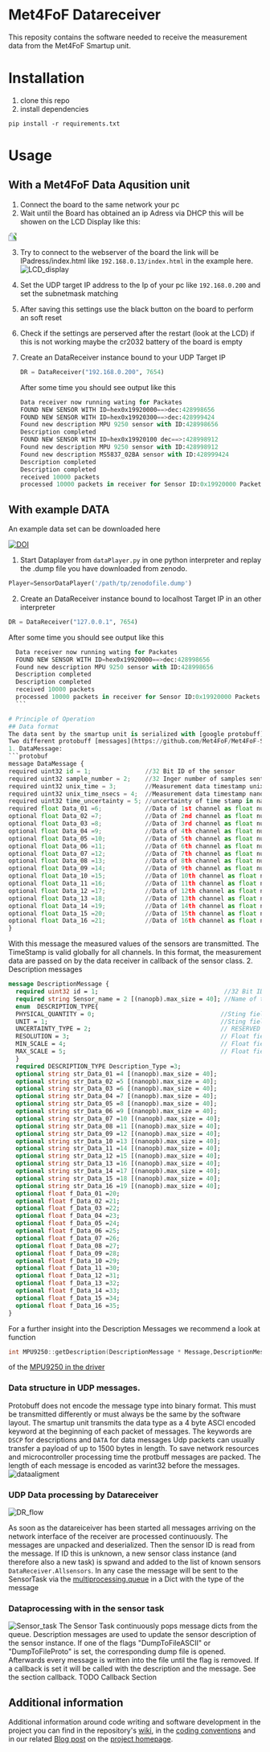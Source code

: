 # Met4FoF Datareceiver
This reposity contains the software needed to receive the measurement data from the Met4FoF Smartup unit.
# Installation
1. clone this repo
2. install dependencies
```
pip install -r requirements.txt
```

# Usage
## With a Met4FoF Data Aqusition unit
1. Connect the board to the same network your pc
2. Wait until the Board has obtained an ip Adress via DHCP this will be showen on the LCD Display like this:
  <img id="image_canv" src="doc/Board_LCD_small_2.jpg" style="transform:rotate(270deg);">

3. Try to connect to the webserver of the board the link will be IPadress/index.html like ```192.168.0.13/index.html``` in the example here.
  ![LCD_display](doc/webserver.png)
4. Set the UDP target IP address to the Ip of your pc like ```192.168.0.200``` and set the subnetmask matching
5. After saving this settings use the black button on the board to perform an soft reset
6. Check if the settings are perserved after the restart (look at the LCD) if this is not working maybe the cr2032 battery of the board is empty

7. Create an DataReceiver instance bound to your UDP Target IP
    ```python
    DR = DataReceiver("192.168.0.200", 7654)
    ```
    After some time you should see output like this
    ```python
    Data receiver now running wating for Packates
    FOUND NEW SENSOR WITH ID=hex0x19920000==>dec:428998656
    FOUND NEW SENSOR WITH ID=hex0x19920300==>dec:428999424
    Found new description MPU 9250 sensor with ID:428998656
    Description completed
    FOUND NEW SENSOR WITH ID=hex0x19920100 dec==>:428998912
    Found new description MPU 9250 sensor with ID:428998912
    Found new description MS5837_02BA sensor with ID:428999424
    Description completed
    Description completed
    received 10000 packets
    processed 10000 packets in receiver for Sensor ID:0x19920000 Packets in Que 4 >0.00015999999999999999%
    ```

## With example DATA
An example data set can be downloaded here

[![DOI](https://zenodo.org/badge/DOI/10.5281/zenodo.3786587.svg)](https://doi.org/10.5281/zenodo.3786587)

1. Start Dataplayer from ```dataPlayer.py``` in one python interpreter and replay the .dump file you have downloaded from zenodo.
  ```python
  Player=SensorDataPlayer('/path/tp/zenodofile.dump')
  ```
2. Create an DataReceiver instance bound to localhost Target IP in an other interpreter
  ```python
  DR = DataReceiver("127.0.0.1", 7654)
  ```

  After some time you should see output like this
  ```python
    Data receiver now running wating for Packates
    FOUND NEW SENSOR WITH ID=hex0x19920000==>dec:428998656
    Found new description MPU 9250 sensor with ID:428998656
    Description completed
    Description completed
    received 10000 packets
    processed 10000 packets in receiver for Sensor ID:0x19920000 Packets in Que 4 >0.00015999999999999999%
    ```

# Principle of Operation
## Data format
The data sent by the smartup unit is serialized with [google protobuff](https://developers.google.com/protocol-buffers).
Two different protobuff [messages](https://github.com/Met4FoF/Met4FoF-SmartUpUnit/blob/SSU_V2/protobuff_deps/messages.proto) are used.
1. DataMessage:
```protobuf
message DataMessage {
  required uint32 id = 1;               //32 Bit ID of the sensor                         [0x1FE40100]
  required uint32 sample_number = 2;    //32 Inger number of samples sent                 [1000]
  required uint32 unix_time = 3;        //Measurement data timestamp unix seconds         [1586940213]-->2020-04-15T08:43:33+00:00 in ISO 8601
  required uint32 unix_time_nsecs = 4;  //Measurement data timestamp nanosecond fraction  [123456]------>2020-04-15T08:43:33.000123456
  required uint32 time_uncertainty = 5; //uncertainty of time stamp in nanoseconds        [150]--------->2020-04-15T08:43:33.000123456+-0.000000150  
  required float Data_01 =6;            //Data of 1st channel as float number             [9.81]
  optional float Data_02 =7;            //Data of 2nd channel as float number
  optional float Data_03 =8;            //Data of 3rd channel as float number            
  optional float Data_04 =9;            //Data of 4th channel as float number
  optional float Data_05 =10;           //Data of 5th channel as float number
  optional float Data_06 =11;           //Data of 6th channel as float number
  optional float Data_07 =12;           //Data of 7th channel as float number
  optional float Data_08 =13;           //Data of 8th channel as float number
  optional float Data_09 =14;           //Data of 9th channel as float number
  optional float Data_10 =15;           //Data of 10th channel as float number
  optional float Data_11 =16;           //Data of 11th channel as float number
  optional float Data_12 =17;           //Data of 12th channel as float number
  optional float Data_13 =18;           //Data of 13th channel as float number
  optional float Data_14 =19;           //Data of 14th channel as float number
  optional float Data_15 =20;           //Data of 15th channel as float number
  optional float Data_16 =21;           //Data of 16th channel as float number
}
```
With this message the measured values of the sensors are transmitted. The TimeStamp is valid globally for all channels.
In this format, the measurement data are passed on by the data receiver in callback of the sensor class.
2. Description messages
```protobuf
message DescriptionMessage {
  required uint32 id = 1;                                   //32 Bit ID of the sensor     [0x1FE40100]
  required string Sensor_name = 2 [(nanopb).max_size = 40]; //Name of the Sensor          [MPU 9250]
  enum  DESCRIPTION_TYPE{
  PHYSICAL_QUANTITY = 0;                                   //Sting fields describe the unit of the measured values
  UNIT = 1;                                                //Sting fields describe the unit of the measured values in DSI Format https://gitlab1.ptb.de/d-ptb/d-si/xsd-d-si
  UNCERTAINTY_TYPE = 2;                                    // RESERVED
  RESOLUTION = 3;                                          // Float field contains the number of steps between Min and Max Value eg [256] for an 8 bit Sensor or [1024] for an 10 bit sensor
  MIN_SCALE = 4;                                           // Float field contains the maximal possible value for an data channel
  MAX_SCALE = 5;                                           // Float field contains the minmal possible value for an data channel
  }
  required DESCRIPTION_TYPE Description_Type =3;
  optional string str_Data_01 =4 [(nanopb).max_size = 40];
  optional string str_Data_02 =5 [(nanopb).max_size = 40];
  optional string str_Data_03 =6 [(nanopb).max_size = 40];
  optional string str_Data_04 =7 [(nanopb).max_size = 40];
  optional string str_Data_05 =8 [(nanopb).max_size = 40];
  optional string str_Data_06 =9 [(nanopb).max_size = 40];
  optional string str_Data_07 =10 [(nanopb).max_size = 40];
  optional string str_Data_08 =11 [(nanopb).max_size = 40];
  optional string str_Data_09 =12 [(nanopb).max_size = 40];
  optional string str_Data_10 =13 [(nanopb).max_size = 40];
  optional string str_Data_11 =14 [(nanopb).max_size = 40];
  optional string str_Data_12 =15 [(nanopb).max_size = 40];
  optional string str_Data_13 =16 [(nanopb).max_size = 40];
  optional string str_Data_14 =17 [(nanopb).max_size = 40];
  optional string str_Data_15 =18 [(nanopb).max_size = 40];
  optional string str_Data_16 =19 [(nanopb).max_size = 40];
  optional float f_Data_01 =20;
  optional float f_Data_02 =21;
  optional float f_Data_03 =22;
  optional float f_Data_04 =23;
  optional float f_Data_05 =24;
  optional float f_Data_06 =25;
  optional float f_Data_07 =26;
  optional float f_Data_08 =27;
  optional float f_Data_09 =28;
  optional float f_Data_10 =29;
  optional float f_Data_11 =30;
  optional float f_Data_12 =31;
  optional float f_Data_13 =32;
  optional float f_Data_14 =33;
  optional float f_Data_15 =34;
  optional float f_Data_16 =35;
}
```
For a further insight into the Description Messages we recommend a look at function
```c++
int MPU9250::getDescription(DescriptionMessage * Message,DescriptionMessage_DESCRIPTION_TYPE DESCRIPTION_TYPE)
```
of the [MPU9250 in the driver](https://github.com/Met4FoF/Met4FoF-SmartUpUnit/blob/SSU_V2/Src/MPU9250.cpp)

### Data structure in UDP messages.

Protobuff does not encode the message type into binary format. This must be transmitted differently or must always be the same by the software layout.
The smartup unit transmits the data type as a 4 byte ASCI encoded keyword at the beginning of each packet of messages.
The keywords are ```DSCP``` for descriptions and ```DATA``` for data messages
Udp packets can usually transfer a payload of up to 1500 bytes in length. To save network resources and microcontroller processing time the protbuff messages are packed.  The length of each message is encoded as varint32 before the messages.
![dataaligment](doc/msg_deli.png "UDP data aligment")

### UDP Data processing by Datareceiver
![DR_flow](doc/DR_flow.png "Data processing by Datareceiver")

As soon as the datareiceiver has been started all messages arriving on the network interface of the receiver are processed continuously. The messages are unpacked and deserialized. Then the sensor ID is read from the message. If ID this is unknown, a new sensor class instance (and therefore also a new task) is spwand and added to the list of known sensors ```DataReceiver.Allsensors```. In any case the message will be sent to the SensorTask via the [multiprocessing.queue](https://docs.python.org/2/library/multiprocessing.html) in a Dict with the type of the message

### Dataprocessing with in the sensor task
![Sensor_task](doc/Sensor_loop.png "Dataprocessing with in the sensor task")
The Sensor Task continuously pops message dicts from the queue. Description messages are used to update the sensor description of the sensor instance.
If one of the flags "DumpToFileASCII" or "DumpToFileProto" is set, the corresponding dump file is opened. Afterwards every message is written into the file until the flag is removed. If a callback is set it will be called with the description and the message. See the section callback. TODO Callback Section
## Additional information

Additional information around code writing and software development in the project you can find in the repository's [wiki](https://github.com/Met4FoF/Code/wiki), in the [coding conventions](conventions/README.md) and in our related [Blog post](https://www.ptb.de/empir2018/met4fof/information-communication/blog/detail-view/?tx_news_pi1%5Bnews%5D=38&tx_news_pi1%5Bcontroller%5D=News&tx_news_pi1%5Baction%5D=detail&cHash=ce963c7573572d40ef0f496449ef8aff) on the [project homepage](https://www.ptb.de/empir2018/met4fof/home/).
